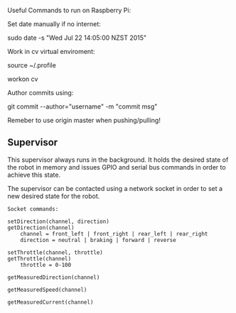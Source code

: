 Useful Commands to run on Raspberry Pi:


Set date manually if no internet:

sudo date -s "Wed Jul 22 14:05:00 NZST 2015"


Work in cv virtual enviroment:

source ~/.profile

workon cv


Author commits using:

git commit --author="username" -m "commit msg"

Remeber to use origin master when pushing/pulling!


Supervisor
----------

This supervisor always runs in the background. It holds the desired state of the robot in memory and
issues GPIO and serial bus commands in order to achieve this state.

The supervisor can be contacted using a network socket in order to set a new desired state for the robot.

```
Socket commands:

setDirection(channel, direction)
getDirection(channel)
    channel = front_left | front_right | rear_left | rear_right
    direction = neutral | braking | forward | reverse

setThrottle(channel, throttle)
getThrottle(channel)
    throttle = 0-100

getMeasuredDirection(channel)

getMeasuredSpeed(channel)

getMeasuredCurrent(channel)
```